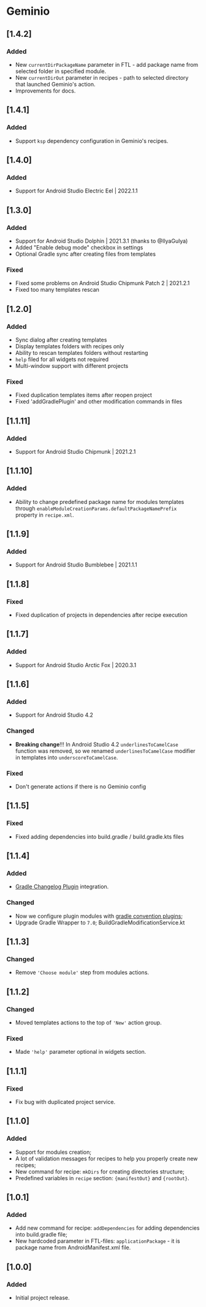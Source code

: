 # Geminio

## [1.4.2]

### Added

- New `currentDirPackageName` parameter in FTL - add package name from selected folder in specified module.
- New `currentDirOut` parameter in recipes - path to selected directory that launched Geminio's action.
- Improvements for docs.

## [1.4.1]

### Added

- Support `ksp` dependency configuration in Geminio's recipes.

## [1.4.0]

### Added

- Support for Android Studio Electric Eel | 2022.1.1

## [1.3.0]

### Added

- Support for Android Studio Dolphin | 2021.3.1 (thanks to @IlyaGulya)
- Added "Enable debug mode" checkbox in settings
- Optional Gradle sync after creating files from templates

### Fixed

- Fixed some problems on Android Studio Chipmunk Patch 2 | 2021.2.1
- Fixed too many templates rescan

## [1.2.0]

### Added

- Sync dialog after creating templates
- Display templates folders with recipes only
- Ability to rescan templates folders without restarting
- `help` filed for all widgets not required
- Multi-window support with different projects

### Fixed

- Fixed duplication templates items after reopen project
- Fixed 'addGradlePlugin' and other modification commands in files

## [1.1.11]

### Added

- Support for Android Studio Chipmunk | 2021.2.1

## [1.1.10]

### Added

- Ability to change predefined package name for modules templates through
  `enableModuleCreationParams.defaultPackageNamePrefix` property in `recipe.xml`.

## [1.1.9]

### Added

- Support for Android Studio Bumblebee | 2021.1.1

## [1.1.8]

### Fixed

- Fixed duplication of projects in dependencies after recipe execution

## [1.1.7]

### Added

- Support for Android Studio Arctic Fox | 2020.3.1

## [1.1.6]

### Added

- Support for Android Studio 4.2

### Changed

- **Breaking change**!!! In Android Studio 4.2 `underlinesToCamelCase` function was removed,
  so we renamed `underlinesToCamelCase` modifier in templates into `underscoreToCamelCase`.

### Fixed

- Don't generate actions if there is no Geminio config

## [1.1.5]

### Fixed

- Fixed adding dependencies into build.gradle / build.gradle.kts files

## [1.1.4]

### Added

- [Gradle Changelog Plugin](https://github.com/JetBrains/gradle-changelog-plugin) integration.

### Changed

- Now we configure plugin modules
  with [gradle convention plugins](https://docs.gradle.org/current/samples/sample_convention_plugins.html);
- Upgrade Gradle Wrapper to `7.0`;
  BuildGradleModificationService.kt

## [1.1.3]

### Changed

- Remove `'Choose module'` step from modules actions.

## [1.1.2]

### Changed

- Moved templates actions to the top of `'New'` action group.

### Fixed

- Made `'help'` parameter optional in widgets section.

## [1.1.1]

### Fixed

- Fix bug with duplicated project service.

## [1.1.0]

### Added

- Support for modules creation;
- A lot of validation messages for recipes to help you properly create new recipes;
- New command for recipe: `mkDirs` for creating directories structure;
- Predefined variables in `recipe` section: `{manifestOut}` and `{rootOut}`.

## [1.0.1]

### Added

- Add new command for recipe: `addDependencies` for adding dependencies into build.gradle file;
- New hardcoded parameter in FTL-files: `applicationPackage` - it is package name from AndroidManifest.xml file.

## [1.0.0]

### Added

- Initial project release.
